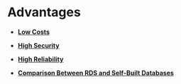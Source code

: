 # Advantages<a name="rds_01_0001"></a>

-   **[Low Costs](low-costs.md)**  

-   **[High Security](high-security.md)**  

-   **[High Reliability](high-reliability.md)**  

-   **[Comparison Between RDS and Self-Built Databases](comparison-between-rds-and-self-built-databases.md)**  



